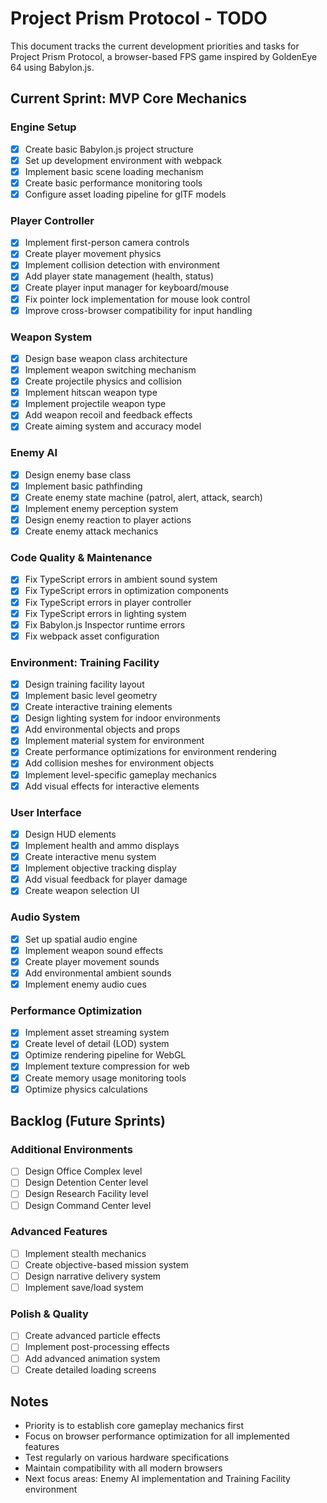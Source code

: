 # Project Prism Protocol - TODO

This document tracks the current development priorities and tasks for Project Prism Protocol, a browser-based FPS game inspired by GoldenEye 64 using Babylon.js.

## Current Sprint: MVP Core Mechanics

### Engine Setup
- [x] Create basic Babylon.js project structure
- [x] Set up development environment with webpack
- [x] Implement basic scene loading mechanism
- [x] Create basic performance monitoring tools
- [x] Configure asset loading pipeline for glTF models

### Player Controller
- [x] Implement first-person camera controls
- [x] Create player movement physics
- [x] Implement collision detection with environment
- [x] Add player state management (health, status)
- [x] Create player input manager for keyboard/mouse
- [x] Fix pointer lock implementation for mouse look control
- [x] Improve cross-browser compatibility for input handling

### Weapon System
- [x] Design base weapon class architecture
- [x] Implement weapon switching mechanism
- [x] Create projectile physics and collision
- [x] Implement hitscan weapon type
- [x] Implement projectile weapon type
- [x] Add weapon recoil and feedback effects
- [x] Create aiming system and accuracy model

### Enemy AI
- [x] Design enemy base class
- [x] Implement basic pathfinding
- [x] Create enemy state machine (patrol, alert, attack, search)
- [x] Implement enemy perception system
- [x] Design enemy reaction to player actions
- [x] Create enemy attack mechanics

### Code Quality & Maintenance
- [x] Fix TypeScript errors in ambient sound system
- [x] Fix TypeScript errors in optimization components
- [x] Fix TypeScript errors in player controller
- [x] Fix TypeScript errors in lighting system
- [x] Fix Babylon.js Inspector runtime errors
- [x] Fix webpack asset configuration

### Environment: Training Facility
- [x] Design training facility layout
- [x] Implement basic level geometry
- [x] Create interactive training elements
- [x] Design lighting system for indoor environments
- [x] Add environmental objects and props
- [x] Implement material system for environment
- [x] Create performance optimizations for environment rendering
- [x] Add collision meshes for environment objects
- [x] Implement level-specific gameplay mechanics
- [x] Add visual effects for interactive elements

### User Interface
- [x] Design HUD elements
- [x] Implement health and ammo displays
- [x] Create interactive menu system
- [x] Implement objective tracking display
- [x] Add visual feedback for player damage
- [x] Create weapon selection UI

### Audio System
- [x] Set up spatial audio engine
- [x] Implement weapon sound effects
- [x] Create player movement sounds
- [x] Add environmental ambient sounds
- [x] Implement enemy audio cues

### Performance Optimization
- [x] Implement asset streaming system
- [x] Create level of detail (LOD) system
- [x] Optimize rendering pipeline for WebGL
- [x] Implement texture compression for web
- [x] Create memory usage monitoring tools
- [x] Optimize physics calculations

## Backlog (Future Sprints)

### Additional Environments
- [ ] Design Office Complex level
- [ ] Design Detention Center level
- [ ] Design Research Facility level
- [ ] Design Command Center level

### Advanced Features
- [ ] Implement stealth mechanics
- [ ] Create objective-based mission system
- [ ] Design narrative delivery system
- [ ] Implement save/load system

### Polish & Quality
- [ ] Create advanced particle effects
- [ ] Implement post-processing effects
- [ ] Add advanced animation system
- [ ] Create detailed loading screens

## Notes

- Priority is to establish core gameplay mechanics first
- Focus on browser performance optimization for all implemented features
- Test regularly on various hardware specifications
- Maintain compatibility with all modern browsers
- Next focus areas: Enemy AI implementation and Training Facility environment
